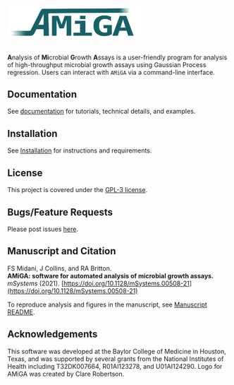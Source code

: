 
<img src="https://github.com/firasmidani/amiga/blob/master/docs/images/amiga-by-clare.PNG" alt="amiga logo" width="300">

##

**A**nalysis of **Mi**crobial **G**rowth **A**ssays is a user-friendly program for analysis of high-throughput microbial growth assays using Gaussian Process regression. Users can interact with `AMiGA` via a command-line interface.

## Documentation

See [documentation](https://firasmidani.github.io/amiga) for tutorials, technical details, and examples.

## Installation

See [Installation](https://firasmidani.github.io/amiga/doc/installation.html) for instructions and requirements.

## License

This project is covered under the [GPL-3 license](https://www.gnu.org/licenses/gpl-3.0.en.html).

## Bugs/Feature Requests

Please post issues [here](https://github.com/firasmidani/amiga/issues).

## Manuscript and Citation

FS Midani, J Collins, and RA Britton.  
__AMiGA: software for automated analysis of microbial growth assays.__  
*mSystems* (2021). [https://doi.org/10.1128/mSystems.00508-21](https://doi.org/10.1128/mSystems.00508-21)  

To reproduce analysis and figures in the manuscript, see [Manuscript README](https://github.com/firasmidani/amiga/blob/master/examples/manuscript/README.md).

## Acknowledgements

This software was developed at the Baylor College of Medicine in Houston, Texas, and was supported by several grants from the National Institutes of Health including T32DK007664, R01AI123278, and U01AI124290. Logo for AMiGA was created by Clare Robertson.
